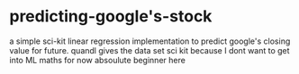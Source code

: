 # predicting-google's-stock
a simple sci-kit linear regression implementation to predict google's closing value for future.
quandl gives the data set
sci kit because I dont want to get into ML maths for now
absoulute beginner here
